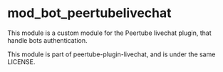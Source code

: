 <!--
SPDX-FileCopyrightText: 2024 John Livingston <https://www.john-livingston.fr/>

SPDX-License-Identifier: AGPL-3.0-only
-->

# mod_bot_peertubelivechat

This module is a custom module for the Peertube livechat plugin, that handle bots authentication.

This module is part of peertube-plugin-livechat, and is under the same LICENSE.
